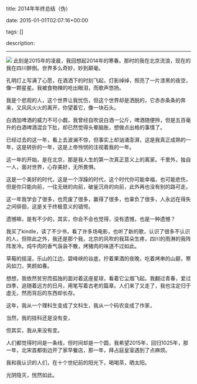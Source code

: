title: 2014年年终总结（伪）

date: 2015-01-01T02:07:16+00:00

tags: []

description: 

---
![](http://susefood.u.qiniudn.com/ss.jpg) 此刻是2015年的凌晨，我回想起2014年的寒春。那时的我在北京流浪，现在的我在四川醉倒。世界多么奇妙，妙到颠毫。 

孔明灯上写满了心愿，在酒洒下的时刻飞起，灯影绰绰，照亮了一片漆黑的夜空，像一颗星星。我被食物辣的呛出眼泪，而歌声悠扬。 

我是个悲观的人，这个世界让我忧伤，但这个世界却是洒脱的，它赤赤条条的奔来，又风风火火的离开，你望着它，像一块石头。 

白酒加啤酒的威力不可小觑，我曾经自吹说白酒一公斤，啤酒随便拎，但是五百毫升的白酒啤酒混合下肚，却已然觉得头晕脑胀，想做点出格的事情了。 

已经过去的这一年，看上去波澜不惊，但事实上却汹涌澎湃，这是我真正成熟的一年，这是转折的一年，这是上帝怜悯的注视着我的一年。 

这一年的开始，是在北京，那是我人生的第一次真正意义上的离家。千里外，独自一人，面对世界，心存美好，无所畏惧。 

这是一个美好的时代，这是一个浮躁的时代，这个时代你可能幸福，也可能悲伤，但是你只能向前，一往无继的向前，破釜沉舟的向前，此外再也没有别的路可走。 

这一年我学会了很多，也荒废了很多，赢得了很多，也辜负了很多，人永远在得失之间徘徊，这是关于终极意义的错愕。 

遗憾嘛，是有不少的，其实，你会不会也觉得，没有遗憾，也是一种遗憾？ 

我买了kindle，读了不少书，看了许多场电影，也听了新的歌，认识了很多不认识的人，但除此之外，我还是那个我，北京的风吹的我耳朵生疼，四川的雨淋的我阵阵发冷。炖牛肉的香气袅袅不散，烤猪肉的味道不过如此。 

草莓的摇滚，乐山的江边，碧峰峡的谷底，拧着果酒的夜晚，吃着烤串的山巅，寒风如刀，笑颜如春。 

想想，我依然贫穷而孤独的面对着这座星球，看着它尘烟飞起。我翻过青春，爱过四季，追随着远方的日月，用笔写着古老的篇章。人们来了又走了，我也注定归于虚无，然而背后的东西却长存。 

这年，我从一个理科生变成了文科生，我从一个码农变成了作家， 

当然，我的挂科还是没有变， 

但其实，我从来没有变。 

人们都觉得时间是一条线，但时间却是一个圆，我希望2015年，回归1025年，那一年，北宋首都街边开了家早餐店，那一年，拜占庭皇室遇到了点麻烦。 

我和我认识的人们，在十个世纪前的阳光下，喝喝茶，晒太阳。 

光阴隐灭，恍然如此。 
